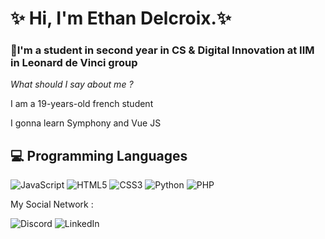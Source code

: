 # ✨ Hi, I'm Ethan Delcroix.✨

### 📝I'm a student in second year in CS & Digital Innovation at IIM in Leonard de Vinci group

 *What should I say about me ?*

I am a 19-years-old french student

I gonna learn Symphony and Vue JS

## 💻 Programming Languages 

![JavaScript](https://img.shields.io/badge/javascript-%23323330.svg?style=for-the-badge&logo=javascript&logoColor=%23F7DF1E)
![HTML5](https://img.shields.io/badge/html5-%23E34F26.svg?style=for-the-badge&logo=html5&logoColor=white)
![CSS3](https://img.shields.io/badge/css3-%231572B6.svg?style=for-the-badge&logo=css3&logoColor=white)
	![Python](https://img.shields.io/badge/python-3670A0?style=for-the-badge&logo=python&logoColor=ffdd54)
  ![PHP](https://img.shields.io/badge/php-%23777BB4.svg?style=for-the-badge&logo=php&logoColor=white)


My Social Network :

![Discord](https://img.shields.io/badge/%3CNalïth%233367%3E-%237289DA.svg?style=for-the-badge&logo=discord&logoColor=white)
![LinkedIn](https://img.shields.io/badge/Ethan-Delcroix-%230077B5.svg?style=for-the-badge&logo=linkedin&logoColor=white)

